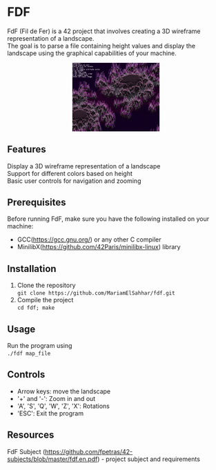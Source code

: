 # FDF
FdF (Fil de Fer) is a 42 project that involves creating a 3D wireframe representation of a landscape.  
The goal is to parse a file containing height values and display the landscape using the graphical capabilities of your machine.

<div align=center>
  <img src="project_photos/elem-fract.png" alt="elem-fract.fdf" style="display: block; width: 40%;">
</div>


## Features
Display a 3D wireframe representation of a landscape  
Support for different colors based on height  
Basic user controls for navigation and zooming

## Prerequisites
Before running FdF, make sure you have the following installed on your machine:

- GCC(https://gcc.gnu.org/) or any other C compiler
- MinilibX(https://github.com/42Paris/minilibx-linux) library

## Installation
1. Clone the repository  
`git clone https://github.com/MariamElSahhar/fdf.git`  
2. Compile the project  
`cd fdf; make`

## Usage
Run the program using  
` ./fdf map_file `  

## Controls
- Arrow keys: move the landscape
- '+' and '-': Zoom in and out
- 'A', 'S', 'Q', 'W', 'Z', 'X': Rotations
- 'ESC': Exit the program

## Resources
FdF Subject (https://github.com/fpetras/42-subjects/blob/master/fdf.en.pdf) - project subject and requirements
